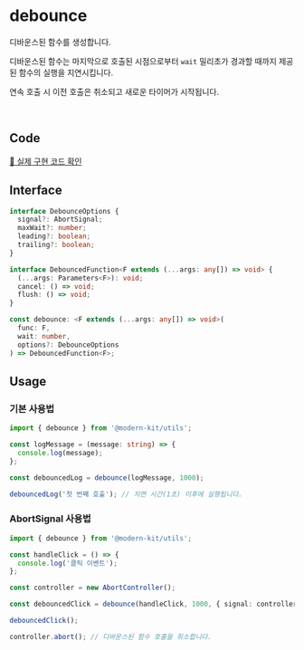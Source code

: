 # debounce

디바운스된 함수를 생성합니다.

디바운스된 함수는 마지막으로 호출된 시점으로부터 `wait` 밀리초가 경과할 때까지 제공된 함수의 실행을 지연시킵니다.

연속 호출 시 이전 호출은 취소되고 새로운 타이머가 시작됩니다.

<br />

## Code
[🔗 실제 구현 코드 확인](https://github.com/modern-agile-team/modern-kit/blob/main/packages/utils/src/common/debounce/index.ts)

## Interface
```ts title="typescript"
interface DebounceOptions {
  signal?: AbortSignal;
  maxWait?: number;
  leading?: boolean;
  trailing?: boolean;
}

interface DebouncedFunction<F extends (...args: any[]) => void> {
  (...args: Parameters<F>): void;
  cancel: () => void;
  flush: () => void;
}

const debounce: <F extends (...args: any[]) => void>(
  func: F,
  wait: number,
  options?: DebounceOptions
) => DebouncedFunction<F>;
```

## Usage
### 기본 사용법
```ts title="typescript"
import { debounce } from '@modern-kit/utils';

const logMessage = (message: string) => {
  console.log(message);
};

const debouncedLog = debounce(logMessage, 1000);

debouncedLog('첫 번째 호출'); // 지연 시간(1초) 이후에 실행됩니다.
```


### AbortSignal 사용법
```ts title="typescript"
import { debounce } from '@modern-kit/utils';

const handleClick = () => {
  console.log('클릭 이벤트');
};

const controller = new AbortController();

const debouncedClick = debounce(handleClick, 1000, { signal: controller.signal });

debouncedClick();

controller.abort(); // 디바운스된 함수 호출을 취소합니다.
```